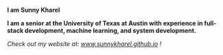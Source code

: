 **I am Sunny Kharel**

<b>I am a senior at the University of Texas at Austin with experience in full-stack development, machine learning, and system development.</b>

*Check out my website at: www.sunnykharel.github.io !*
